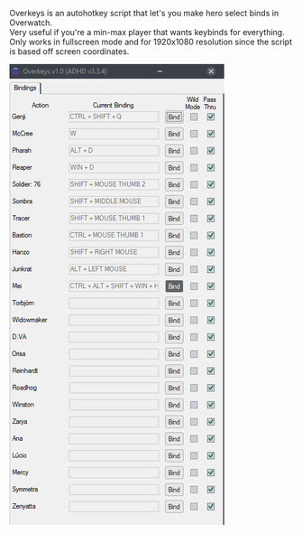 Overkeys is an autohotkey script that let's you make hero select binds in Overwatch.  
Very useful if you're a min-max player that wants keybinds for everything. 
Only works in fullscreen mode and for 1920x1080 resolution since the script is based off screen coordinates.  


![Alt text](/Overkeys/Overkeys.jpg?raw=true "Optional Title")